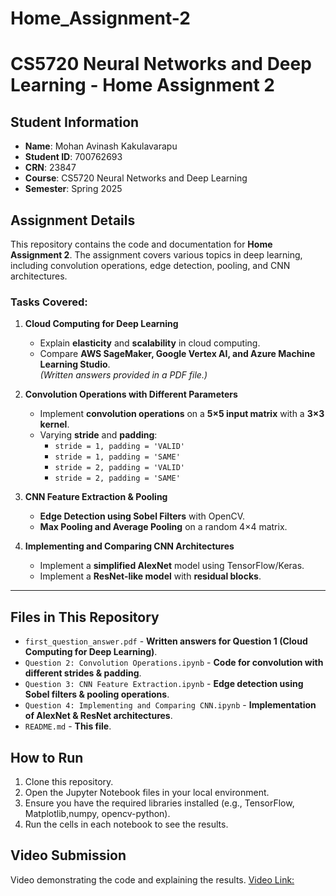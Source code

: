 # Home_Assignment-2

# CS5720 Neural Networks and Deep Learning - Home Assignment 2

## Student Information

- **Name**: Mohan Avinash Kakulavarapu
- **Student ID**: 700762693
- **CRN**: 23847
- **Course**: CS5720 Neural Networks and Deep Learning
- **Semester**: Spring 2025

## Assignment Details

This repository contains the code and documentation for **Home Assignment 2**. The assignment covers various topics in deep learning, including convolution operations, edge detection, pooling, and CNN architectures.

### **Tasks Covered:**

1. **Cloud Computing for Deep Learning**

   - Explain **elasticity** and **scalability** in cloud computing.
   - Compare **AWS SageMaker, Google Vertex AI, and Azure Machine Learning Studio**.  
     _(Written answers provided in a PDF file.)_

2. **Convolution Operations with Different Parameters**

   - Implement **convolution operations** on a **5×5 input matrix** with a **3×3 kernel**.
   - Varying **stride** and **padding**:
     - `stride = 1, padding = 'VALID'`
     - `stride = 1, padding = 'SAME'`
     - `stride = 2, padding = 'VALID'`
     - `stride = 2, padding = 'SAME'`

3. **CNN Feature Extraction & Pooling**

   - **Edge Detection using Sobel Filters** with OpenCV.
   - **Max Pooling and Average Pooling** on a random 4×4 matrix.

4. **Implementing and Comparing CNN Architectures**
   - Implement a **simplified AlexNet** model using TensorFlow/Keras.
   - Implement a **ResNet-like model** with **residual blocks**.

---

## **Files in This Repository**

- `first_question_answer.pdf` - **Written answers for Question 1 (Cloud Computing for Deep Learning)**.
- `Question 2: Convolution Operations.ipynb` - **Code for convolution with different strides & padding**.
- `Question 3: CNN Feature Extraction.ipynb` - **Edge detection using Sobel filters & pooling operations**.
- `Question 4: Implementing and Comparing CNN.ipynb` - **Implementation of AlexNet & ResNet architectures**.
- `README.md` - **This file**.

## How to Run

1. Clone this repository.
2. Open the Jupyter Notebook files in your local environment.
3. Ensure you have the required libraries installed (e.g., TensorFlow, Matplotlib,numpy, opencv-python).
4. Run the cells in each notebook to see the results.

## Video Submission

Video demonstrating the code and explaining the results.
[Video Link:]()

